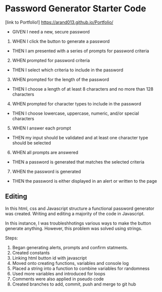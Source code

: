 # Password Generator Starter Code

[link to Portfolio!] https://arand013.github.io/Portfolio/


* GIVEN I need a new, secure password
1. WHEN I click the button to generate a password 
* THEN I am presented with a series of prompts for password criteria
2. WHEN prompted for password criteria
* THEN I select which criteria to include in the password
3. WHEN prompted for the length of the password
* THEN I choose a length of at least 8 characters and no more than 128 characters
4. WHEN prompted for character types to include in the password
* THEN I choose lowercase, uppercase, numeric, and/or special characters
5. WHEN I answer each prompt
* THEN my input should be validated and at least one character type should be selected
6. WHEN all prompts are answered
* THEN a password is generated that matches the selected criteria
7. WHEN the password is generated
* THEN the password is either displayed in an alert or written to the page

## Editing
 In this html, css and Javascript structure a functional password generator was created. Writing and editing a majority of the code in Javascript.  
 
 In this instance, I was troubleshhotings various ways to make the button generate anything. 
 However, this problem was solved using strings. 

 Steps:
 1. Began generating alerts, prompts and confirm statments.
 2. Created constants 
 3. Linking html button id with javascript
 4. Moved onto creating functions, variables and console log
 5. Placed a string into a function to combine variables for randomness
 6. Used more variables and introduced for loops
 7. Comments were also applied in pseudo code
 8. Created branches to add, commit, push and merge to git hub

